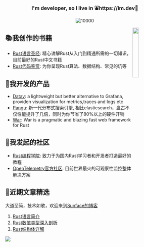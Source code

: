<h3 align="center">I'm developer, so I live in ⛲️https://im.dev🌲  </h3>

<p align="middle">
   <img src="https://komarev.com/ghpvc/?username=sunface" alt="10000" />
</p>

<a href="https://course.rs">
  <img src="https://nschloe.github.io/optimesh/cvt-uniform-qnf.webp" align="right" width="20%"/>
</a>

## 📚我创作的书籍
- [Rust语言圣经](https://course.rs): 精心讲解Rust从入门到精通所需的一切知识，目前最好的Rust中文书籍
- [Rust代码鉴赏](https://codes.rs): 为你呈现Rust算法、数据结构、常见的坑等


## 🚀我开发的产品
- [Datav](https://github.com/savecost/datav): a lightweight but better alternative to Grafana, providen visualization for metrics,traces and logs etc
- [Pangu](https://pangu.rs): 新一代分布式搜索引擎, 相比elasticsearch，盘古不仅性能提升了几倍，同时为你节省了80%以上的硬件开销
- [War](https://war.rs): War is a pragmatic and blazing fast web framework for Rust


## 👯我发起的社区
- [Rust编程学院](https://college.rs): 致力于为国内Rust学习者和开发者打造最好的教程
- [OpenTelemetry官方社区](https://ot.md): 目前世界最火的可观察性监控整体解决方案


## 📖近期文章精选
大道至简，技术如歌，欢迎来到[Sunface的博客](https://college.blog.csdn.net)
1. [Rust语言简介](https://blog.csdn.net/erlib/article/details/121673230?spm=1001.2014.3001.5501)
2. [Rust数值类型深入剖析](https://blog.csdn.net/erlib/article/details/121750337?spm=1001.2014.3001.5501)
3. [Rust结构体详解](https://blog.csdn.net/erlib?spm=1000.2115.3001.5343)


![](https://mir-s3-cdn-cf.behance.net/project_modules/disp/7df0bd42774743.57ee5f32bd76e.gif)
